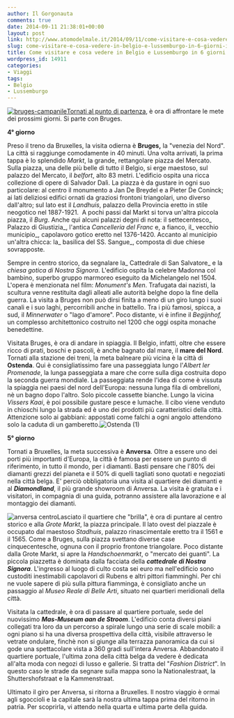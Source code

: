 ```yaml
---
author: Il Gorgonauta
comments: true
date: 2014-09-11 21:38:01+00:00
layout: post
link: http://www.atomodelmale.it/2014/09/11/come-visitare-e-cosa-vedere-in-belgio-e-lussemburgo-in-6-giorni-iii-parte-2/
slug: come-visitare-e-cosa-vedere-in-belgio-e-lussemburgo-in-6-giorni-iii-parte-2
title: Come visitare e cosa vedere in Belgio e Lussemburgo in 6 giorni (III parte)
wordpress_id: 14911
categories:
- Viaggi
tags:
- Belgio
- Lussemburgo
---
```


[![bruges-campanile](http://www.atomodelmale.it/wp-content/uploads/2014/09/bruges-campanile-300x199.jpg)Tornati al punto di partenza](http://www.atomodelmale.it/2014/09/10/come-visitare-e-cosa-vedere-in-belgio-e-lussemburgo-in-6-giorni-ii-parte/), è ora di affrontare le mete dei prossimi giorni. Si parte con Bruges.

**4° giorno**

Preso il treno da Bruxelles, la visita odierna è **Bruges,** la "venezia del Nord". La città si raggiunge comodamente in 40 minuti. Una volta arrivati, la prima tappa è lo splendido _Markt_, la grande, rettangolare piazza del Mercato. Sulla piazza, una delle più belle di tutto il Belgio, si erge maestoso, sul palazzo del Mercato, il _belfort_, alto 83 metri. L'edificio ospita una ricca collezione di opere di Salvador Dalì. La piazza è da gustare in ogni suo particolare: al centro il monumento a Jan De Breydel e a Pieter De Coninck; ai lati deliziosi edifici ornati da graziosi frontoni triangolari, uno diverso dall'altro; sul lato est il _Landhuis_, palazzo della Provincia eretto in stile neogotico nel 1887-1921.  A pochi passi dal Markt si torva un'altra piccola piazza, il _Burg_. Anche qui alcuni palazzi degni di nota: il settecentesco_ Palazzo di Giustizia_, l'antica _Cancelleria del Franc_ e, a fianco, il_ vecchio municipio_, capolavoro gotico eretto nel 1376-1420. Accanto al municipio un'altra chicca: la_ basilica del SS. Sangue_, composta di due chiese sovrapposte.

Sempre in centro storico, da segnalare la_ Cattedrale di San Salvatore_ e la _chiesa gotica di Nostra Signora_. L'edificio ospita la celebre Madonna col bambino, superbo gruppo marmoreo eseguito da Michelangelo nel 1504. L'opera è menzionata nel film: _Monument's Men_. Trafugata dai nazisti, la scultura venne restituita dagli alleati alle autorità belghe dopo la fine della guerra. La visita a Bruges non può dirsi finita a meno di un giro lungo i suoi canali e i suo laghi, percorribili anche in battello. Tra i più famosi, spicca, a sud, il _Minnerwater_ o "lago d'amore". Poco distante, vi è infine il _Begijnhof,_ un complesso architettonico costruito nel 1200 che oggi ospita monache benedettine.


Visitata Bruges, è ora di andare in spiaggia. Il Belgio, infatti, oltre che essere ricco di prati, boschi e pascoli, è anche bagnato dal mare, il **mare del Nord**. Tornati alla stazione dei treni, la meta balneare più vicina è la città di **Ostenda**. Qui è consigliatissimo fare una passeggiata lungo l'_Albert ler Promenade_, la lunga passeggiata a mare che corre sulla diga costruita dopo la seconda guerra mondiale. La passeggiata rende l'idea di come è vissuta la spiaggia nei paesi del nord dell'Europa: nessuna lunga fila di ombrelloni, nè un bagno dopo l'altro. Solo piccole cassette bianche. Lungo la vicina _Vissers Kaai_, è poi possibile gustare pesce e lumache. Il cibo viene venduto in chioschi lungo la strada ed è uno dei prodotti più caratteristici della città. Attenzione solo ai gabbiani: appostati come falchi a ogni angolo attendono solo la caduta di un gamberetto.![Ostenda (1)](http://www.atomodelmale.it/wp-content/uploads/2014/09/Ostenda-1-300x225.jpg)

**5° giorno**

Tornati a Bruxelles, la meta successiva è **Anversa**. Oltre a essere uno dei porti più importanti d'Europa, la città è famosa per essere un punto di riferimento, in tutto il mondo, per i diamanti. Basti pensare che l'80% dei diamanti grezzi del pianeta e il 50% di quelli tagliati sono quotati e negoziati nella città belga. E' perciò obbligatoria una visita al quartiere dei diamanti e al **_Diamondland_**, il più grande showroom di Anversa. La visita è gratuita e i visitatori, in compagnia di una guida, potranno assistere alla lavorazione e al montaggio dei diamanti.

![anversa centro](http://www.atomodelmale.it/wp-content/uploads/2014/09/anversa-centro-300x199.jpg)Lasciato il quartiere che "brilla", è ora di puntare al centro storico e alla _Grote Markt_, la piazza principale. Il lato ovest del piazzale è occupato dal maestoso _Stadhuis_, palazzo rinascimentale eretto tra il 1561 e il 1565. Come a Bruges, sulla piazza svettano diverse case cinquecentesche, ognuna con il proprio frontone triangolare. Poco distante dalla Grote Markt, si apre la _Handschoenmarkt_, o "mercato dei guanti". La piccola piazzetta è dominata dalla facciata della _**cattedrale di Nostra Signora**_. L'ingresso al luogo di culto costa sei euro ma nell'edificio sono custoditi inestimabili capolavori di Rubens e altri pittori fiamminghi. Per chi ne vuole sapere di più sulla pittura fiamminga, è consigliato anche un passaggio al _Museo Reale di Belle Arti_, situato nei quartieri meridionali della città.

Visitata la cattedrale, è ora di passare al quartiere portuale, sede del nuovissimo _**Mas-Museum aan de Stroom**_. L'edificio conta diversi piani collegati tra loro da un percorso a spirale lungo una serie di scale mobili: a ogni piano si ha una diversa prospettiva della città, visibile attraverso le vetrate ondulare, finchè non si giunge alla terrazza panoramica da cui si gode una spettacolare vista a 360 gradi sull'intera Anversa. Abbandonato il quartiere portuale, l'ultima zona della città belga da vedere è dedicata all'alta moda con negozi di lusso e gallerie. Si tratta del "_Fashion District_". In questo caso le strade da segnare sulla mappa sono la Nationalestraat, la Shuttershofstraat e la Kammenstraat.

Ultimato il giro per Anversa, si ritorna a Bruxelles. Il nostro viaggio è ormai agli sgoccioli e la capitale sarà la nostra ultima tappa prima del ritorno in patria. Per scoprirla, vi attendo nella quarta e ultima parte della guida.
